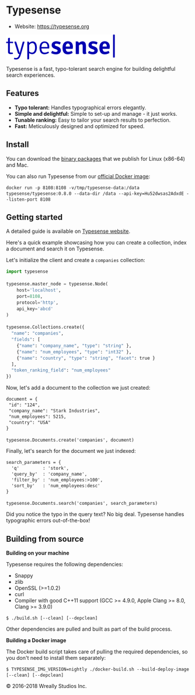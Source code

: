 # Typesense

- Website: https://typesense.org

<img src="typesense_medium.png?raw=true" alt="Typesense" width="298" />

Typesense is a fast, typo-tolerant search engine for building delightful search experiences.

## Features

- **Typo tolerant:** Handles typographical errors elegantly.
- **Simple and delightful:** Simple to set-up and manage - it just works.
- **Tunable ranking:** Easy to tailor your search results to perfection.
- **Fast:** Meticulously designed and optimized for speed.

## Install

You can download the [binary packages](https://github.com/wreally/typesense/releases) that we publish for 
Linux (x86-64) and Mac.

You can also run Typesense from our [official Docker image](https://hub.docker.com/r/typesense/typesense/):

```
docker run -p 8108:8108 -v/tmp/typesense-data:/data typesense/typesense:0.8.0 --data-dir /data --api-key=Hu52dwsas2AdxdE --listen-port 8108
```

## Getting started

A detailed guide is available on [Typesense website](https://typesense.org/docs). 

Here's a quick example showcasing how you can create a collection, index a document and search it on Typesense. 

Let's initialize the client and create a `companies` collection:

```python
import typesense

typesense.master_node = typesense.Node(
    host='localhost', 
    port=8108, 
    protocol='http', 
    api_key='abcd'
)

typesense.Collections.create({
  "name": "companies",
  "fields": [
    {"name": "company_name", "type": "string" },
    {"name": "num_employees", "type": "int32" },
    {"name": "country", "type": "string", "facet": true }
  ],
  "token_ranking_field": "num_employees"
})
```

Now, let's add a document to the collection we just created:

```
document = {
 "id": "124",
 "company_name": "Stark Industries",
 "num_employees": 5215,
 "country": "USA"
}

typesense.Documents.create('companies', document)
```

Finally, let's search for the document we just indexed:

```
search_parameters = {
  'q'         : 'stork',
  'query_by'  : 'company_name',
  'filter_by' : 'num_employees:>100',
  'sort_by'   : 'num_employees:desc'
}

typesense.Documents.search('companies', search_parameters)
```

Did you notice the typo in the query text? No big deal. Typesense handles typographic errors out-of-the-box!

## Building from source

**Building on your machine**

Typesense requires the following dependencies: 

* Snappy
* zlib
* OpenSSL (>=1.0.2)
* curl
* Compiler with good C++11 support (GCC >= 4.9.0, Apple Clang >= 8.0, Clang >= 3.9.0)

```
$ ./build.sh [--clean] [--depclean]
```

Other dependencies are pulled and built as part of the build process.

**Building a Docker image**

The Docker build script takes care of pulling the required dependencies, so you don't need to install them separately:

```
$ TYPESENSE_IMG_VERSION=nightly ./docker-build.sh --build-deploy-image [--clean] [--depclean]
```

&copy; 2016-2018 Wreally Studios Inc.